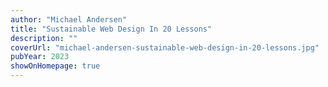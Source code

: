 ```yaml
---
author: "Michael Andersen"
title: "Sustainable Web Design In 20 Lessons"
description: ""
coverUrl: "michael-andersen-sustainable-web-design-in-20-lessons.jpg"
pubYear: 2023
showOnHomepage: true
---
```

